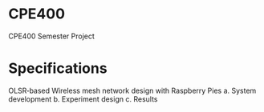 # CPE400
CPE400 Semester Project

# Specifications
OLSR‐based Wireless mesh network design with Raspberry Pies
    a. System development 
    b. Experiment design 
    c. Results 
